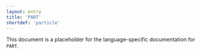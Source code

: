 ```yaml
---
layout: entry
title: 'PART'
shortdef: 'particle'
---
```


This document is a placeholder for the language-specific documentation
for `PART`.
